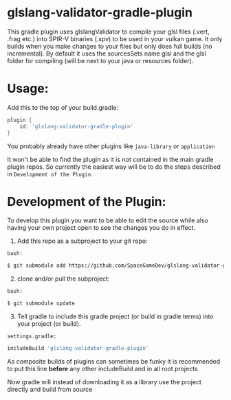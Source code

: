 # glslang-validator-gradle-plugin

This gradle plugin uses glslangValidator to compile your glsl files (.vert, .frag etc.) into SPIR-V binaries (.spv) to be used in your vulkan game. 
It only builds when you make changes to your files but only does full builds (no incremental).
By default it uses the sourcesSets name glsl and the glsl folder for compiling (will be next to your java or resources folder).



# Usage: 

Add this to the top of your build.gradle: 
```groovy
plugin {
	id: 'glslang-validator-gradle-plugin'
}
```
You probably already have other plugins like `java-library` or `application`


It won't be able to find the plugin as it is not contained in the main gradle plugin repos.
So currently the easiest way will be to do the steps described in `Development of the Plugin`.



# Development of the Plugin:
 
To develop this plugin you want to be able to edit the source while also having your own project open to see the changes you do in effect.

1. Add this repo as a subproject to your git repo:

`bash:`
```bash
$ git submodule add https://github.com/SpaceGameDev/glslang-validator-gradle-plugin.git glslang-validator-gradle-plugin
```

2. clone and/or pull the subproject:

`bash:`
```bash
$ git submodule update
```

3. Tell gradle to include this gradle project (or build in gradle terms) into your project (or build).

`settings.gradle:` 
```groovy
includeBuild 'glslang-validator-gradle-plugin'
```
As composite builds of plugins can sometimes be funky it is recommended to put this line **before** any other includeBuild and in all root projects

Now gradle will instead of downloading it as a library use the project directly and build from source
